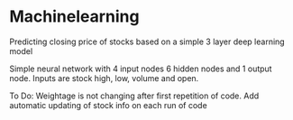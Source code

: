 # Machinelearning
Predicting closing price of stocks based on a simple 3 layer deep learning model

Simple neural network with 4 input nodes 6 hidden nodes and 1 output node. Inputs are stock high, low, volume and open.


To Do:
Weightage is not changing after first repetition of code.
Add automatic updating of stock info on each run of code
